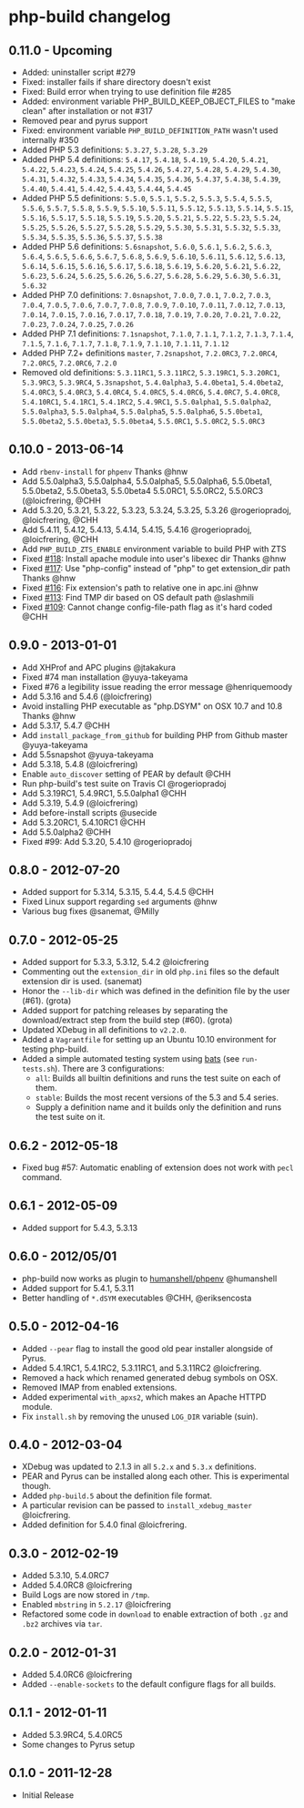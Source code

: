 # php-build changelog

## 0.11.0 - Upcoming

* Added: uninstaller script #279
* Fixed: installer fails if share directory doesn't exist
* Fixed: Build error when trying to use definition file #285
* Added: environment variable PHP_BUILD_KEEP_OBJECT_FILES to "make clean" after installation or not #317
* Removed pear and pyrus support
* Fixed: environment variable `PHP_BUILD_DEFINITION_PATH` wasn't used internally #350
* Added PHP 5.3 definitions: `5.3.27`, `5.3.28`, `5.3.29`
* Added PHP 5.4 definitions: `5.4.17`, `5.4.18`, `5.4.19`, `5.4.20`, `5.4.21`, `5.4.22`, `5.4.23`, `5.4.24`, `5.4.25`, `5.4.26`, `5.4.27`, `5.4.28`, `5.4.29`, `5.4.30`, `5.4.31`, `5.4.32`, `5.4.33`, `5.4.34`, `5.4.35`, `5.4.36`, `5.4.37`, `5.4.38`, `5.4.39`, `5.4.40`, `5.4.41`, `5.4.42`, `5.4.43`, `5.4.44`, `5.4.45`
* Added PHP 5.5 definitions: `5.5.0`, `5.5.1`, `5.5.2`, `5.5.3`, `5.5.4`, `5.5.5`, `5.5.6`, `5.5.7`, `5.5.8`, `5.5.9`, `5.5.10`, `5.5.11`, `5.5.12`, `5.5.13`, `5.5.14`, `5.5.15`, `5.5.16`, `5.5.17`, `5.5.18`, `5.5.19`, `5.5.20`, `5.5.21`, `5.5.22`, `5.5.23`, `5.5.24`, `5.5.25`, `5.5.26`, `5.5.27`, `5.5.28`, `5.5.29`, `5.5.30`, `5.5.31`, `5.5.32`, `5.5.33`, `5.5.34`, `5.5.35`, `5.5.36`, `5.5.37`, `5.5.38`
* Added PHP 5.6 definitions: `5.6snapshot`, `5.6.0`, `5.6.1`, `5.6.2`, `5.6.3`, `5.6.4`, `5.6.5`, `5.6.6`, `5.6.7`, `5.6.8`, `5.6.9`, `5.6.10`, `5.6.11`, `5.6.12`, `5.6.13`, `5.6.14`, `5.6.15`, `5.6.16`, `5.6.17`, `5.6.18`, `5.6.19`, `5.6.20`, `5.6.21`, `5.6.22`, `5.6.23`, `5.6.24`, `5.6.25`, `5.6.26`, `5.6.27`, `5.6.28`, `5.6.29`, `5.6.30`, `5.6.31`, `5.6.32`
* Added PHP 7.0 definitions: `7.0snapshot`, `7.0.0`, `7.0.1`, `7.0.2`, `7.0.3`, `7.0.4`, `7.0.5`, `7.0.6`, `7.0.7`, `7.0.8`, `7.0.9`, `7.0.10`, `7.0.11`, `7.0.12`, `7.0.13`, `7.0.14`, `7.0.15`, `7.0.16`, `7.0.17`, `7.0.18`, `7.0.19`, `7.0.20`, `7.0.21`, `7.0.22`, `7.0.23`, `7.0.24`, `7.0.25`, `7.0.26`
* Added PHP 7.1 definitions: `7.1snapshot`, `7.1.0`, `7.1.1`, `7.1.2`, `7.1.3`, `7.1.4`, `7.1.5`, `7.1.6`, `7.1.7`, `7.1.8`, `7.1.9`, `7.1.10`, `7.1.11`, `7.1.12`
* Added PHP 7.2+ definitions `master`, `7.2snapshot`, `7.2.0RC3`, `7.2.0RC4`, `7.2.0RC5`, `7.2.0RC6`, `7.2.0`
* Removed old definitions: `5.3.11RC1`, `5.3.11RC2`, `5.3.19RC1`, `5.3.20RC1`, `5.3.9RC3`, `5.3.9RC4`, `5.3snapshot`, `5.4.0alpha3`, `5.4.0beta1`, `5.4.0beta2`, `5.4.0RC3`, `5.4.0RC3`, `5.4.0RC4`, `5.4.0RC5`, `5.4.0RC6`, `5.4.0RC7`, `5.4.0RC8`, `5.4.10RC1`, `5.4.1RC1`, `5.4.1RC2`, `5.4.9RC1`, `5.5.0alpha1`, `5.5.0alpha2`, `5.5.0alpha3`, `5.5.0alpha4`, `5.5.0alpha5`, `5.5.0alpha6`, `5.5.0beta1`, `5.5.0beta2`, `5.5.0beta3`, `5.5.0beta4`, `5.5.0RC1`, `5.5.0RC2`, `5.5.0RC3`

## 0.10.0 - 2013-06-14

* Add `rbenv-install` for `phpenv` Thanks @hnw
* Add 5.5.0alpha3, 5.5.0alpha4, 5.5.0alpha5, 5.5.0alpha6, 5.5.0beta1, 5.5.0beta2, 5.5.0beta3, 5.5.0beta4
  5.5.0RC1, 5.5.0RC2, 5.5.0RC3 (@loicfrering, @CHH
* Add 5.3.20, 5.3.21, 5.3.22, 5.3.23, 5.3.24, 5.3.25, 5.3.26 @rogeriopradoj, @loicfrering, @CHH
* Add 5.4.11, 5.4.12, 5.4.13, 5.4.14, 5.4.15, 5.4.16 @rogeriopradoj, @loicfrering, @CHH
* Add `PHP_BUILD_ZTS_ENABLE` environment variable to build PHP with ZTS
* Fixed [#118](https://github.com/CHH/php-build/pull/118): Install apache module into user's libexec dir Thanks @hnw
* Fixed [#117](https://github.com/CHH/php-build/pull/117): Use "php-config" instead of "php" to get extension_dir path Thanks @hnw
* Fixed [#116](https://github.com/CHH/php-build/pull/116): Fix extension's path to relative one in apc.ini @hnw
* Fixed [#113](https://github.com/CHH/php-build/pull/113): Find TMP dir based on OS default path @slashmili
* Fixed [#109](https://github.com/CHH/php-build/pull/109): Cannot change config-file-path flag as it's hard coded @CHH

## 0.9.0 - 2013-01-01

* Add XHProf and APC plugins @jtakakura
* Fixed #74 man installation @yuya-takeyama
* Fixed #76 a legibility issue reading the error message @henriquemoody
* Add 5.3.16 and 5.4.6 (@loicfrering)
* Avoid installing PHP executable as "php.DSYM" on OSX 10.7 and 10.8 Thanks @hnw
* Add 5.3.17, 5.4.7 @CHH
* Add `install_package_from_github` for building PHP from Github master @yuya-takeyama
* Add 5.5snapshot @yuya-takeyama
* Add 5.3.18, 5.4.8 (@loicfrering)
* Enable `auto_discover` setting of PEAR by default @CHH
* Run php-build's test suite on Travis CI @rogeriopradoj
* Add 5.3.19RC1, 5.4.9RC1, 5.5.0alpha1 @CHH
* Add 5.3.19, 5.4.9 (@loicfrering)
* Add before-install scripts @usecide
* Add 5.3.20RC1, 5.4.10RC1 @CHH
* Add 5.5.0alpha2 @CHH
* Fixed #99: Add 5.3.20, 5.4.10 @rogeriopradoj

## 0.8.0 - 2012-07-20

 * Added support for 5.3.14, 5.3.15, 5.4.4, 5.4.5 @CHH
 * Fixed Linux support regarding `sed` arguments @hnw
 * Various bug fixes @sanemat, @Milly

## 0.7.0 - 2012-05-25

 * Added support for 5.3.3, 5.3.12, 5.4.2 @loicfrering
 * Commenting out the `extension_dir` in old `php.ini` files so the default extension dir is used. (sanemat)
 * Honor the `--lib-dir` which was defined in the definition file by the user (#61). (grota)
 * Added support for patching releases by separating the download/extract step from the build step (#60). (grota)
 * Updated XDebug in all definitions to `v2.2.0`.
 * Added a `Vagrantfile` for setting up an Ubuntu 10.10 environment for testing php-build.
 * Added a simple automated testing system using [bats](https://github.com/sstephenson/bats) (see `run-tests.sh`). There are 3 configurations:
   - `all`: Builds all builtin definitions and runs the test suite on each of them.
   - `stable`: Builds the most recent versions of the 5.3 and 5.4 series.
   - Supply a definition name and it builds only the definition and runs the test suite on it.

## 0.6.2 - 2012-05-18

 * Fixed bug #57: Automatic enabling of extension does not work with `pecl` command.

## 0.6.1 - 2012-05-09

 * Added support for 5.4.3, 5.3.13

## 0.6.0 - 2012/05/01

 * php-build now works as plugin to [humanshell/phpenv](https://github.com/humanshell/phpenv) @humanshell
 * Added support for 5.4.1, 5.3.11
 * Better handling of `*.dSYM` executables @CHH, @eriksencosta

## 0.5.0 - 2012-04-16

 * Added `--pear` flag to install the good old pear installer alongside of Pyrus.
 * Added 5.4.1RC1, 5.4.1RC2, 5.3.11RC1, and 5.3.11RC2 @loicfrering.
 * Removed a hack which renamed generated debug symbols on OSX.
 * Removed IMAP from enabled extensions.
 * Added experimental `with_apxs2`, which makes an Apache HTTPD module.
 * Fix `install.sh` by removing the unused `LOG_DIR` variable (suin).

## 0.4.0 - 2012-03-04

 * XDebug was updated to 2.1.3 in all `5.2.x` and `5.3.x` definitions.
 * PEAR and Pyrus can be installed along each other. This is experimental though.
 * Added `php-build.5` about the definition file format.
 * A particular revision can be passed to `install_xdebug_master` @loicfrering.
 * Added definition for 5.4.0 final @loicfrering.

## 0.3.0 - 2012-02-19

 * Added 5.3.10, 5.4.0RC7
 * Added 5.4.0RC8 @loicfrering
 * Build Logs are now stored in `/tmp`.
 * Enabled `mbstring` in `5.2.17` @loicfrering
 * Refactored some code in `download` to enable extraction of both `.gz` and `.bz2` archives via `tar`.

## 0.2.0 - 2012-01-31

 * Added 5.4.0RC6 @loicfrering
 * Added `--enable-sockets` to the default configure flags for all builds.

## 0.1.1 - 2012-01-11

 * Added 5.3.9RC4, 5.4.0RC5
 * Some changes to Pyrus setup

## 0.1.0 - 2011-12-28

 * Initial Release

[bats]: https://github.com/sstephenson/bats
